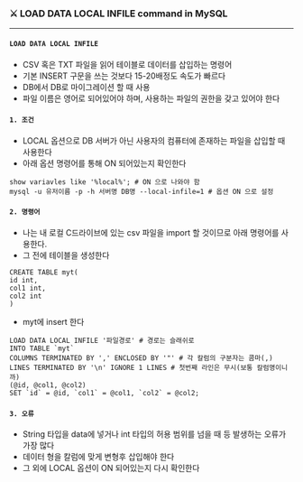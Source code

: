 ### ⚔ LOAD DATA LOCAL INFILE command in MySQL

---

#### `LOAD DATA LOCAL INFILE`

- CSV 혹은 TXT 파일을 읽어 테이블로 데이터를 삽입하는 명령어
- 기본 INSERT 구문을 쓰는 것보다 15-20배정도 속도가 빠르다
- DB에서 DB로 마이그레이션 할 때 사용
- 파일 이름은 영어로 되어있어야 하며, 사용하는 파일의 권한을 갖고 있어야 한다



#### `1. 조건`

- LOCAL 옵션으로 DB 서버가 아닌 사용자의 컴퓨터에 존재하는 파일을 삽입할 때 사용한다
- 아래 옵션 명령어를 통해 ON 되어있는지 확인한다

```mariadb
show variavles like '%local%'; # ON 으로 나와야 함
mysql -u 유저이름 -p -h 서버명 DB명 --local-infile=1 # 옵션 ON 으로 설정
```



#### `2. 명령어`

- 나는 내 로컬 C드라이브에 있는 csv 파일을 import 할 것이므로 아래 명령어를 사용한다.
- 그 전에 테이블을 생성한다

```mariadb
CREATE TABLE myt(
id int,
col1 int,
col2 int
)
```

- myt에 insert 한다

```mariadb
LOAD DATA LOCAL INFILE '파일경로' # 경로는 슬래쉬로
INTO TABLE `myt`
COLUMNS TERMINATED BY ',' ENCLOSED BY '"' # 각 칼럼의 구분자는 콤마(,)
LINES TERMINATED BY '\n' IGNORE 1 LINES # 첫번째 라인은 무시(보통 칼럼명이니까)
(@id, @col1, @col2)
SET `id` = @id, `col1` = @col1, `col2` = @col2;
```



#### `3. 오류`

- String 타입을 data에 넣거나 int 타입의 허용 범위를 넘을 때 등 발생하는 오류가 가장 많다
- 데이터 형을 칼럼에 맞게 변형후 삽입해야 한다
- 그 외에 LOCAL 옵션이 ON 되어있는지 다시 확인한다